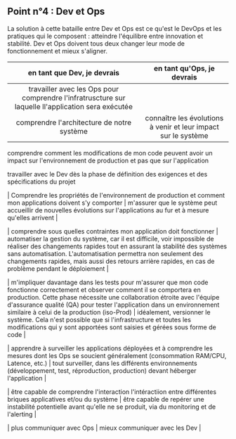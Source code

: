 ## Point n°4 : Dev et Ops

La solution à cette bataille entre Dev et Ops est ce qu'est le DevOps et les pratiques qui le composent : atteindre l'équilibre entre innovation et stabilité. Dev et Ops doivent tous deux changer leur mode de fonctionnement et mieux s'aligner.

| en tant que Dev, je devrais  | en tant qu'Ops, je devrais |
| :---------------: | :-----:|
| travailler avec les Ops pour comprendre l'infratruscture sur laquelle ll'application sera exécutée
comprendre l'architecture de notre système | connaître les évolutions à venir et leur impact sur le système |


comprendre comment les modifications de mon code peuvent avoir un impact sur l'environnement de production et pas que sur l'application

travailler avec le Dev dès la phase de définition des exigences et des spécifications du projet

| Comprendre les propriétés de l'environnement de production et comment mon applications doivent s'y comporter  | m'assurer que le système peut accueillir de nouvelles évolutions sur l'applications au fur et à mesure qu'elles arrivent |


| comprendre sous quelles contraintes mon application doit fonctionner  | automatiser la gestion du système, car il est difficile, voir impossible de réaliser des changements rapides tout en assurant la stabilité des systèmes sans automatisation. L'automatisation permettra non seulement des changements rapides, mais aussi des retours arrière rapides, en cas de problème pendant le déploiement |


| m'impliquer davantage dans les tests pour m'assurer que mon code fonctionne correctement et observer
comment il se comportera en production. Cette phase nécessite une collaboration étroite avec l'équipe d'assurance qualité (QA) pour tester l'application dans un environnement similaire à celui de la production (iso-Prod)  | idéalement, versionner le système. Cela n'est possible que si l'infrastructure et toutes les modifications qui y sont apportées sont saisies et gérées sous forme de code |


| apprendre à surveiller les applications déployées et à comprendre les mesures dont les Ops se soucient généralement (consommation RAM/CPU, Latence, etc.)  | tout surveiller, dans les différents environnements (développement, test, réproduction, production) devant héberger l'application |


| être capable de comprendre l'interaction l'intéractiion entre différentes briques applicatives et/ou du système  | être capable de repérer une instabilité potentielle avant qu'elle ne se produit, via du monitoring et de l'alerting |


| plus communiquer avec Ops  | mieux communiquer avec les Dev |
